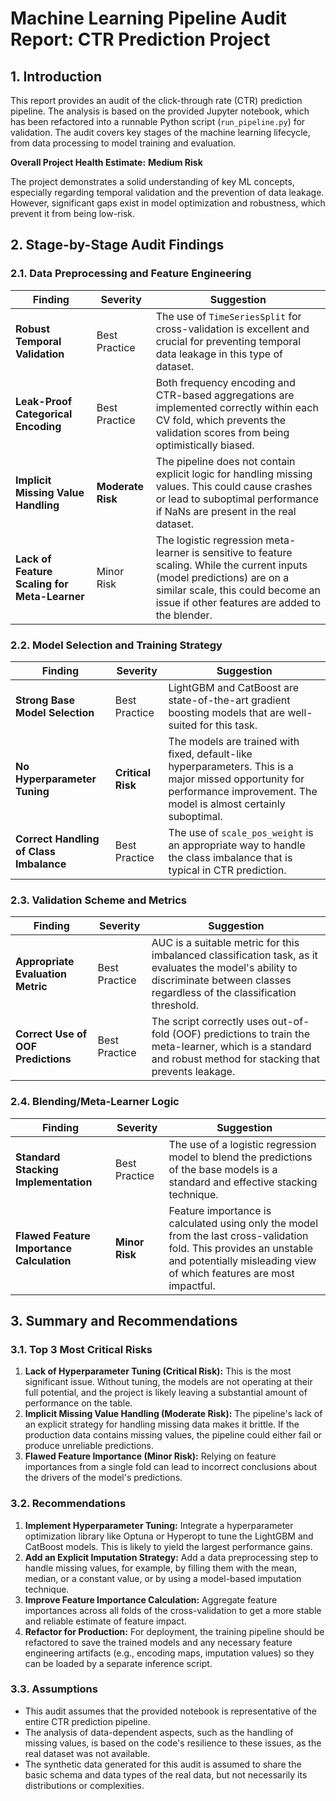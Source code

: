 # Machine Learning Pipeline Audit Report: CTR Prediction Project

## 1. Introduction

This report provides an audit of the click-through rate (CTR) prediction pipeline. The analysis is based on the provided Jupyter notebook, which has been refactored into a runnable Python script (`run_pipeline.py`) for validation. The audit covers key stages of the machine learning lifecycle, from data processing to model training and evaluation.

**Overall Project Health Estimate:** **Medium Risk**

The project demonstrates a solid understanding of key ML concepts, especially regarding temporal validation and the prevention of data leakage. However, significant gaps exist in model optimization and robustness, which prevent it from being low-risk.

## 2. Stage-by-Stage Audit Findings

### 2.1. Data Preprocessing and Feature Engineering

| Finding                                       | Severity | Suggestion                                                                                                                                                             |
| --------------------------------------------- | -------- | ---------------------------------------------------------------------------------------------------------------------------------------------------------------------- |
| **Robust Temporal Validation**                  | Best Practice | The use of `TimeSeriesSplit` for cross-validation is excellent and crucial for preventing temporal data leakage in this type of dataset.                               |
| **Leak-Proof Categorical Encoding**           | Best Practice | Both frequency encoding and CTR-based aggregations are implemented correctly within each CV fold, which prevents the validation scores from being optimistically biased. |
| **Implicit Missing Value Handling**           | **Moderate Risk** | The pipeline does not contain explicit logic for handling missing values. This could cause crashes or lead to suboptimal performance if NaNs are present in the real dataset. |
| **Lack of Feature Scaling for Meta-Learner**  | Minor Risk | The logistic regression meta-learner is sensitive to feature scaling. While the current inputs (model predictions) are on a similar scale, this could become an issue if other features are added to the blender. |

### 2.2. Model Selection and Training Strategy

| Finding                       | Severity | Suggestion                                                                                                                                                                                            |
| ----------------------------- | -------- | ----------------------------------------------------------------------------------------------------------------------------------------------------------------------------------------------------- |
| **Strong Base Model Selection** | Best Practice | LightGBM and CatBoost are state-of-the-art gradient boosting models that are well-suited for this task.                                                                                          |
| **No Hyperparameter Tuning**  | **Critical Risk** | The models are trained with fixed, default-like hyperparameters. This is a major missed opportunity for performance improvement. The model is almost certainly suboptimal.                      |
| **Correct Handling of Class Imbalance** | Best Practice | The use of `scale_pos_weight` is an appropriate way to handle the class imbalance that is typical in CTR prediction.                                                                        |

### 2.3. Validation Scheme and Metrics

| Finding | Severity | Suggestion |
| --- | --- | --- |
| **Appropriate Evaluation Metric** | Best Practice | AUC is a suitable metric for this imbalanced classification task, as it evaluates the model's ability to discriminate between classes regardless of the classification threshold. |
| **Correct Use of OOF Predictions** | Best Practice | The script correctly uses out-of-fold (OOF) predictions to train the meta-learner, which is a standard and robust method for stacking that prevents leakage. |

### 2.4. Blending/Meta-Learner Logic

| Finding | Severity | Suggestion |
| --- | --- | --- |
| **Standard Stacking Implementation** | Best Practice | The use of a logistic regression model to blend the predictions of the base models is a standard and effective stacking technique. |
| **Flawed Feature Importance Calculation** | **Minor Risk** | Feature importance is calculated using only the model from the last cross-validation fold. This provides an unstable and potentially misleading view of which features are most impactful. |

## 3. Summary and Recommendations

### 3.1. Top 3 Most Critical Risks

1.  **Lack of Hyperparameter Tuning (Critical Risk):** This is the most significant issue. Without tuning, the models are not operating at their full potential, and the project is likely leaving a substantial amount of performance on the table.
2.  **Implicit Missing Value Handling (Moderate Risk):** The pipeline's lack of an explicit strategy for handling missing data makes it brittle. If the production data contains missing values, the pipeline could either fail or produce unreliable predictions.
3.  **Flawed Feature Importance (Minor Risk):** Relying on feature importances from a single fold can lead to incorrect conclusions about the drivers of the model's predictions.

### 3.2. Recommendations

1.  **Implement Hyperparameter Tuning:** Integrate a hyperparameter optimization library like Optuna or Hyperopt to tune the LightGBM and CatBoost models. This is likely to yield the largest performance gains.
2.  **Add an Explicit Imputation Strategy:** Add a data preprocessing step to handle missing values, for example, by filling them with the mean, median, or a constant value, or by using a model-based imputation technique.
3.  **Improve Feature Importance Calculation:** Aggregate feature importances across all folds of the cross-validation to get a more stable and reliable estimate of feature impact.
4.  **Refactor for Production:** For deployment, the training pipeline should be refactored to save the trained models and any necessary feature engineering artifacts (e.g., encoding maps, imputation values) so they can be loaded by a separate inference script.

### 3.3. Assumptions

*   This audit assumes that the provided notebook is representative of the entire CTR prediction pipeline.
*   The analysis of data-dependent aspects, such as the handling of missing values, is based on the code's resilience to these issues, as the real dataset was not available.
*   The synthetic data generated for this audit is assumed to share the basic schema and data types of the real data, but not necessarily its distributions or complexities.
